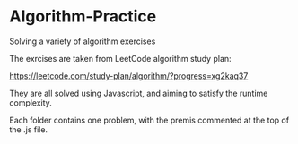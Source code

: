 # Algorithm-Practice
Solving a variety of algorithm exercises

The exrcises are taken from LeetCode algorithm study plan:

https://leetcode.com/study-plan/algorithm/?progress=xg2kaq37

They are all solved using Javascript, and aiming to satisfy the runtime complexity. 

Each folder contains one problem, with the premis commented at the top of the .js file.
